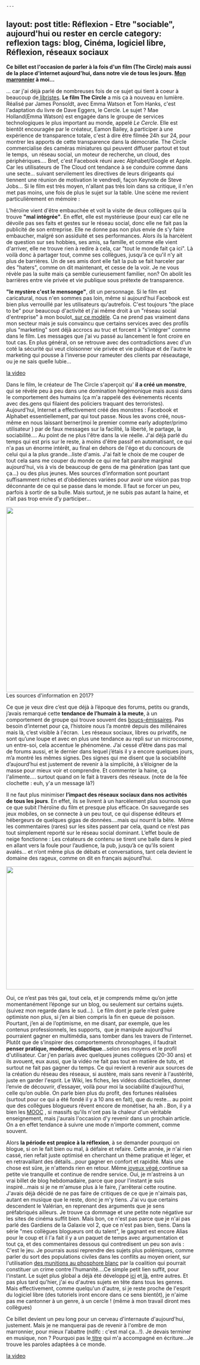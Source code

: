 	---
layout: post
title: Réflexion - Etre "sociable", aujourd'hui ou rester en cercle
category: reflexion
tags: blog, Cinéma, logiciel libre, Réflexion, réseaux sociaux
---
**Ce billet est l'occasion de parler à la fois d'un film (The Circle) mais aussi de la place d'internet aujourd'hui, dans notre vie de tous les jours. <a href="https://fr.wikipedia.org/wiki/Marronnier_(journalisme)">Mon marronnier</a> à moi...**

... car j'ai déjà parlé de nombreuses fois de ce sujet qui tient à coeur à beaucoup de<a href="https://fr.wikipedia.org/wiki/Libriste"> libristes</a>. **Le film The Circle** a mis ça à nouveau en lumière. Réalisé par James Ponsoldt, avec Emma Watson et Tom Hanks, c'est l'adaptation du livre de Dave Eggers, le Cercle. Le sujet ? Mae Holland(Emma Watson) est engagée dans le groupe de services technologiques le plus important au monde, appelé <i>Le Cercle</i>. Elle est bientôt encouragée par le créateur, Eamon Bailey, à participer à une expérience de transparence totale, c'est à dire être filmée 24h sur 24, pour montrer les apports de cette transparence dans la démocratie. The Circle commercialise des caméras miniatures qui peuvent diffuser partout et tout le temps, &nbsp;un réseau social, un moteur de recherche, un cloud, des périphériques.... Bref, c'est Facebook réuni avec Alphabet/Google et Apple. Car les utilisateurs de The Cloud ont tendance à se conduire comme dans une secte... suivant servilement les directives de leurs dirigeants qui tiennent une réunion de motivation le vendredi, façon Keynote de Steve Jobs... Si le film est très moyen, n'allant pas très loin dans sa critique, il n'en met pas moins, une fois de plus le sujet sur la table. Une scène me revient particulièrement en mémoire :

L'héroïne vient d'être embauchée et voit la visite de deux collègues qui la trouve **"mal intégrée"**. En effet, elle est mystérieuse (pour eux) car elle ne dévoile pas ses faits et gestes sur le réseau social, donc elle ne fait pas la publicité de son entreprise. Elle ne donne pas non plus envie de s'y faire embaucher, malgré son assiduité et ses performances. Alors ils la harcèlent de question sur ses hobbies, ses amis, sa famille, et comme elle vient d'arriver, elle ne trouve rien à redire à cela, car "tout le monde fait ça ici". Là voilà donc à partager tout, comme ses collègues, jusqu'à ce qu'il n'y ait plus de barrières. Un de ses amis dont elle fait la pub se fait harceler par des "haters", comme on dit maintenant, et cesse de la voir. Je ne vous révèle pas la suite mais ça semble curieusement familier, non? On abolit les barrières entre vie privée et vie publique sous prétexte de transparence.

**"le mystère c'est le mensonge"**, dit un personnage. Si le film est caricatural, nous n'en sommes pas loin, même si aujourd'hui Facebook est bien plus verrouillé par les utilisateurs qu'autrefois. C'est toujours "the place to be" pour beaucoup d'activité et j'ai même droit à un "réseau social d'entreprise" à mon boulot,<a href="https://products.office.com/en-us/yammer/yammer-overview"> sur ce modèle</a>. Ca ne prend pas vraiment dans mon secteur mais je suis convaincu que certains services avec des profils plus "marketing" sont déjà accrocs au truc et forcent à "s'intégrer" comme dans le film. Les messages que j'ai vu passé au lancement le font croire en tout cas. En plus général, on se retrouve avec des contradictions avec d'un coté la sécurité qui veut cloisonner vie privée et vie publique et de l'autre le marketing qui pousse à l'inverse pour rameuter des clients par réseautage, ou je ne sais quelle lubie...

[la video](https://www.youtube.com/watch?v=oMM5iUhkvaY)

Dans le film, le créateur de The Circle s'aperçoit qu' **il a créé un monstre**, qui se révèle peu à peu dans une domination hégémonique mais aussi dans le comportement des humains (ça m'a rappelé des évènements récents avec des.gens qui filaient des policiers traquant des terroristes). Aujourd'hui, Internet a effectivement créé des monstres : Facebook et Alphabet essentiellement, par qui tout passe. Nous les avons créé, nous- même en nous laissant berner(moi le premier comme early adopter/primo utilisateur ) par de faux messages sur la facilité, la liberté, le partage, la sociabilité.... Au point de ne plus l'être dans la vie réelle. J'ai déjà parlé du temps qui est pris sur le reste, à moins d'être passif en automatisant, ce qui n'a pas un énorme intérêt, au final en dehors de l'égo et du concours de celui qui a la plus grande...liste d'amis. J'ai fait le choix de me couper de tout cela sans me couper du monde ce qui me fait paraître marginal aujourd'hui, vis à vis de beaucoup de gens de ma génération (pas tant que ça...) ou des plus jeunes. Mes sources d’information sont pourtant suffisamment riches et d’obédiences variées pour avoir une vision pas trop déconnante de ce qui se passe dans le monde. Il faut se forcer un peu, parfois à sortir de sa bulle. Mais surtout, je ne subis pas autant la haine, et n’ait pas trop envie d’y participer…

<img class="size-large wp-image-20863" src="https://cheziceman.files.wordpress.com/2017/08/references2017.jpg?w=672" alt="" width="672" height="497">
Les sources d'information en 2017?


Ce que je veux dire c’est que déjà à l’époque des forums, petits ou grands, j’avais remarqué cette **tendance de l’humain à la meute**, à un comportement de groupe qui trouve souvent des <a href="https://fr.wikipedia.org/wiki/Bouc_émissaire">boucs-émissaires</a>. Pas besoin d’internet pour ça, l’histoire nous l’a montré depuis des millénaires mais là, c’est visible à l'écran. &nbsp;Les réseaux sociaux, libres ou privatifs, ne sont qu’une loupe et avec en plus une tendance au repli sur un microcosme, un entre-soi, cela accentue le phénomène. J’ai cessé d’être dans pas mal de forums aussi, et le dernier dans lequel j’étais il y a encore quelques jours, m’a montré les mêmes signes. Des signes qui me disent que la sociabilité d’aujourd’hui est justement de revenir à la simplicité, à s’éloigner de la masse pour mieux voir et comprendre. Et commenter la haine, ça l'alimente.... surtout quand on le fait à travers des réseaux. (note de la fée clochette : euh, y'a un message là?)

Il ne faut plus minimiser&nbsp;**l’impact des réseaux sociaux dans nos activités de tous les jours**. En effet, ils se livrent à un harcèlement plus sournois que ce que subit l’héroïne du film et presque plus efficace. On sauvegarde ses jeux mobiles, on se connecte à un peu tout, ce qui dispense éditeurs et hébergeurs de quelques gigas de données….mais qui nourrit la bête.&nbsp; Même les commentaires (rares) sur les sites passent par cela, quand ce n’est pas tout simplement reporté sur le réseau social dominant. L’effet boule de neige fonctionne&nbsp;: Les créateurs de contenu se tirent une balle dans le pied en allant vers la foule pour l’audience, la pub, jusqu’à ce qu’ils soient avalés… et n’ont même plus de débats et conversations, tant cela devient le domaine des rageux, comme on dit en français aujourd’hui.

<img class="size-large wp-image-20862" src="https://cheziceman.files.wordpress.com/2017/08/wikipedia2001.jpg?w=672" alt="" width="672" height="330">

Oui, ce n’est pas très gai, tout cela, et je comprends même qu’on jette momentanément l’éponge sur un blog, ou seulement sur certains sujets. (suivez mon regarde dans le sud…).&nbsp; Le film dont je parle n’est guère optimiste non plus, si j’en ai bien compris la fin en queue de poisson. Pourtant, j’en ai de l’optimisme, en me disant, par exemple, que les contenus professionnels, les supports,&nbsp; que je manipule aujourd’hui pourraient gagner en multimédia, sans tomber dans les travers de l’internet. Plutôt que de s’inspirer des comportements chronophages, il faudrait **penser pratique, moderne, didactique**…selon ses moyens et le profil d'utilisateur. Car j'en parlais avec quelques jeunes collègues (20-30 ans) et ils avouent, eux aussi, que la vidéo ne fait pas tout en matière de tuto, et surtout ne fait pas gagner du temps. Ce qui revient à revenir aux sources de la création du réseau des réseaux, si austère, mais sans revenir à l'austérité, juste en garder l'esprit. Le Wiki, les fiches, les vidéos didacticielles, donner l’envie de découvrir, d’essayer, voilà pour moi la sociabilité d’aujourd’hui, celle qu’on oublie. On parle bien plus du profit, des fortunes réalisées (surtout pour ce qui a été fondé il y a 10 ans en fait), que du reste... au point que des collègues blogueurs rêvent encore de monétiser, ha ah . Bon, il y a bien les <a href="https://fr.wikipedia.org/wiki/Formation_en_ligne_ouverte_à_tous">MOOC</a> , si massifs qu'ils n'ont pas la chaleur d'un véritable enseignement, mais j'aurais l'occasion d'y revenir dans un prochain article. On a en effet tendance à suivre une mode n'importe comment, comme souvent.

Alors **la période est propice à la réflexion**, à se demander pourquoi on blogue, si on le fait bien ou mal, à défaire et refaire. Cette année, je n'ai rien cassé, rien refait juste optimisé en cherchant un thème pratique et léger, et en retravaillant des détails...pour gagner en confort et rapidité. Mais une chose est sûre, je n'attends rien en retour. Même<a href="http://joyeuxvg.free.fr"> joyeux végé </a>continue sa petite vie tranquille et continue de rendre service. Oui, je m'astreins à un vrai billet de blog hebdomadaire, parce que pour l'instant je suis inspiré...mais si je ne m'amuse plus à le faire, j'arrêterai cette routine. J'avais déjà décidé de ne pas faire de critiques de ce que je n'aimais pas, autant en musique que le reste, donc je m'y tiens. J'ai vu que certains descendent le Valérian, en reprenant des arguments que je sens préfabriqués ailleurs. Je trouve ça dommage et une petite note négative sur les sites de cinéma suffit bien. Mais bon, ce n'est pas parce que je n'ai pas parlé des Gardiens de la Galaxie vol 2, que ce n'est pas bien, tiens. Dans la série "mes collègues blogueurs ont du talent", le gagnant est encore Alias pour le coup et il l'a fait il y a un paquet de temps avec argumentation et tout ça, et des commentaires dessous qui contredisent un peu son avis : C'est le jeu. Je pourrais aussi reprendre des sujets plus polémiques, comme parler du sort des populations civiles dans les conflits au moyen orient, sur l'utilisation <a href="http://www.liberation.fr/planete/2017/06/11/a-raqqa-des-obus-au-phosphore-blanc_1576030">des munitions au phosphore blanc</a>&nbsp;par la coalition qui pourrait constituer un crime contre l'humanité....Ce simple petit lien suffit, pour l'instant. Le sujet plus global a déjà été développé <a href="https://cheziceman.wordpress.com/2012/09/25/agent-orange-a-quand-la-verite/">ici</a> et<a href="https://cheziceman.wordpress.com/2011/03/26/monde-le-droit-dingerence/"> là</a>, entre autres. Et pas plus tard qu'hier, j'ai eu d'autres sujets en tête dans tous les genres. Mais effectivement, comme quelqu'un d'autre, si je reste proche de l'esprit du logiciel libre (des tutoriels iront encore dans ce sens bientôt), je n'aime pas me cantonner à un genre, à un cercle ! (même à mon travail diront mes collègues)

Ce billet devient un peu long pour un cerveau d'internaute d'aujourd'hui, justement. Mais je ne manquerai pas de revenir à l'ombre de mon marronnier, pour mieux l'abattre (ndlfc : c'est mal ça...!). Je devais terminer en musique, non ? Pourquoi pas le<a href="https://cheziceman.wordpress.com/2014/06/16/thomas-azier-hylas/"> titre</a> qui m'a accompagné en écriture...Je trouve les paroles adaptées à ce monde.

[la video](https://www.youtube.com/watch?v=t9dz8pcd_P8)
